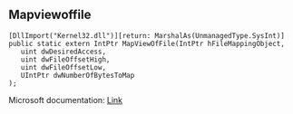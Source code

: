 ## Mapviewoffile

```
[DllImport("Kernel32.dll")][return: MarshalAs(UnmanagedType.SysInt)]
public static extern IntPtr MapViewOfFile(IntPtr hFileMappingObject,
   uint dwDesiredAccess,
   uint dwFileOffsetHigh,
   uint dwFileOffsetLow,
   UIntPtr dwNumberOfBytesToMap
);
```

Microsoft documentation: [Link](https://docs.microsoft.com/en-us/windows/win32/api/memoryapi/nf-memoryapi-mapviewoffile)
